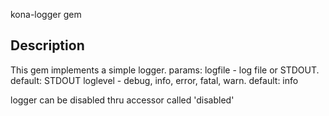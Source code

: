 kona-logger gem

Description
------------
This gem implements a simple logger.
params:
   logfile - log file or STDOUT. default: STDOUT
   loglevel - debug, info, error, fatal, warn. default: info

logger can be disabled thru accessor called 'disabled'

